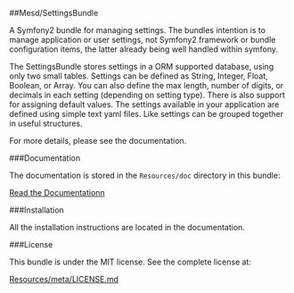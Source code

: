 ##Mesd/SettingsBundle

A Symfony2 bundle for managing settings. The bundles intention is to manage application
or user settings, not Symfony2 framework or bundle configuration items, the latter
already being well handled within symfony.

The SettingsBundle stores settings in a ORM supported database, using only two small
tables. Settings can be defined as String, Integer, Float, Boolean, or Array. You can
also define the max length, number of digits, or decimals in each setting (depending on
setting type). There is also support for assigning default values. The settings available
in your application are defined using simple text yaml files. Like settings can be
grouped together in useful structures.

For more details, please see the documentation.


###Documentation

The documentation is stored in the `Resources/doc` directory in this bundle:

[Read the Documentationn](https://github.com/MESD/SettingsBundle/blob/master/Resources/doc/index.md)


###Installation

All the installation instructions are located in the documentation.


###License

This bundle is under the MIT license. See the complete license at:

[Resources/meta/LICENSE.md](https://github.com/MESD/SettingsBundle/blob/master/Resources/meta/LICENSE.md)

